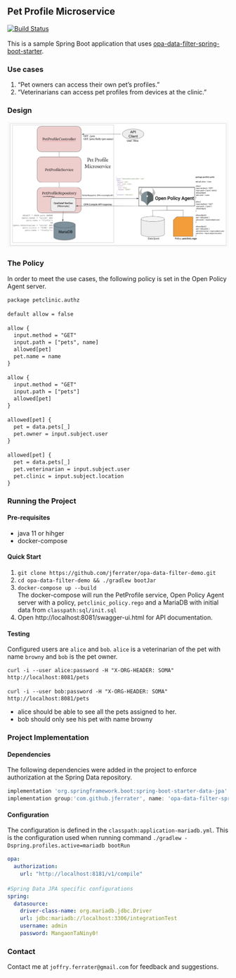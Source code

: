 ## Pet Profile Microservice
[![Build Status](https://travis-ci.com/jferrater/opa-data-filter-demo.svg?branch=master)](https://travis-ci.com/jferrater/opa-data-filter-demo)<br>
<br>
This is a sample Spring Boot application that uses  [opa-data-filter-spring-boot-starter](https://github.com/jferrater/opa-data-filter-spring-boot-starter).

### Use cases
1. “Pet owners can access their own pet’s profiles.”
2. “Veterinarians can access pet profiles from devices at the clinic.”

### Design
![Spring Boot App with OPA Data Filter](https://github.com/jferrater/opa-data-filter-demo/blob/master/diagram.png)

### The Policy
In order to meet the use cases, the following policy is set in the Open Policy Agent server.
```text
package petclinic.authz

default allow = false

allow {
  input.method = "GET"
  input.path = ["pets", name]
  allowed[pet]
  pet.name = name
}

allow {
  input.method = "GET"
  input.path = ["pets"]
  allowed[pet]
}

allowed[pet] {
  pet = data.pets[_]
  pet.owner = input.subject.user
}

allowed[pet] {
  pet = data.pets[_]
  pet.veterinarian = input.subject.user
  pet.clinic = input.subject.location
}
```

### Running the Project
#### Pre-requisites
* java 11 or hihger
* docker-compose

#### Quick Start
1. ``git clone https://github.com/jferrater/opa-data-filter-demo.git``
2. ``cd opa-data-filter-demo && ./gradlew bootJar``
3. ``docker-compose up --build`` <br>
   The docker-compose will run the PetProfile service, Open Policy Agent server with a policy, `petclinic_policy.rego` and a MariaDB with initial data from `classpath:sql/init.sql`
5. Open http://localhost:8081/swagger-ui.html for API documentation.
#### Testing
Configured users are `alice` and `bob`. `alice` is a veterinarian of the pet with name `browny`
and `bob` is the pet owner.
```shell script
curl -i --user alice:password -H "X-ORG-HEADER: SOMA" http://localhost:8081/pets

curl -i --user bob:password -H "X-ORG-HEADER: SOMA" http://localhost:8081/pets
```
- alice should be able to see all the pets assigned to her.
- bob should only see his pet with name browny
### Project Implementation
#### Dependencies
The following dependencies were added in the project to enforce authorization at the Spring Data repository.
```groovy
implementation 'org.springframework.boot:spring-boot-starter-data-jpa'
implementation group:'com.github.jferrater', name: 'opa-data-filter-spring-boot-starter', version: '0.4.1'
```
#### Configuration
The configuration is defined in the ``classpath:application-mariadb.yml``. This is the configuration used when running command ``./gradlew -Dspring.profiles.active=mariadb bootRun``
```yaml
opa:
  authorization:
    url: "http://localhost:8181/v1/compile"

#Spring Data JPA specific configurations
spring:
  datasource:
    driver-class-name: org.mariadb.jdbc.Driver
    url: jdbc:mariadb://localhost:3306/integrationTest
    username: admin
    password: MangaonTaNiny0!
```

### Contact
Contact me at `joffry.ferrater@gmail.com` for feedback and suggestions.